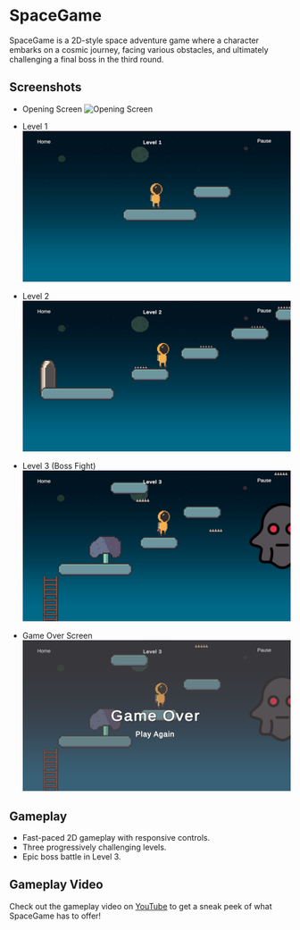 # SpaceGame

SpaceGame is a 2D-style space adventure game where a character embarks on a cosmic journey, facing various obstacles, and ultimately challenging a final boss in the third round.

## Screenshots

- Opening Screen
  ![Opening Screen](opening_screen.png)
  
- Level 1
  ![Level 1](level1.png)

- Level 2
  ![Level 2](level2.png)

- Level 3 (Boss Fight)
  ![Level 3](level3.png)
  
- Game Over Screen
  ![Level 3](gameIver.png)

## Gameplay

- Fast-paced 2D gameplay with responsive controls.
- Three progressively challenging levels.
- Epic boss battle in Level 3.

## Gameplay Video

Check out the gameplay video on [YouTube](https://youtu.be/8K8kWErxeG4) to get a sneak peek of what SpaceGame has to offer!

